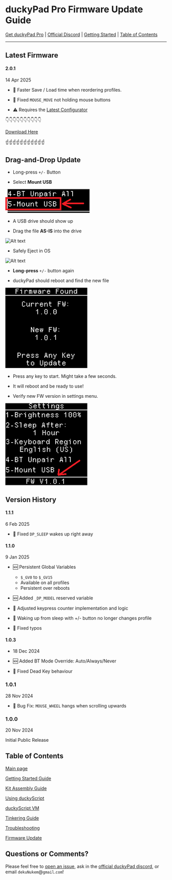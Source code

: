 # duckyPad Pro Firmware Update Guide

[Get duckyPad Pro](https://www.tindie.com/products/37399/) | [Official Discord](https://discord.gg/4sJCBx5) | [Getting Started](./getting_started.md) | [Table of Contents](#table-of-contents)

-----

## Latest Firmware

#### 2.0.1

14 Apr 2025

* 🐞 Faster Save / Load time when reordering profiles.

* 🐞 Fixed `MOUSE_MOVE` not holding mouse buttons

* ⚠️ Requires the [Latest Configurator](https://github.com/duckyPad/duckyPad-Configurator/releases/latest)


👇👇👇👇👇👇👇👇👇👇

[Download Here](https://github.com/dekuNukem/duckyPad-Pro/raw/master/firmware/DPP_FW_2.0.1_b5ee21f8.bin)

☝️☝️☝️☝️☝️☝️☝️☝️☝️☝️☝️

## Drag-and-Drop Update

* Long-press `+/-` Button

* Select **Mount USB**

![Alt text](../resources/photos/tinker/mount.png)

* A USB drive should show up

* Drag the file **AS-IS** into the drive

![Alt text](../resources/photos/tinker/drag.png)

* Safely Eject in OS

![Alt text](../resources/photos/tinker/eject.png)

* **Long-press** `+/-` button again

* duckyPad should reboot and find the new file

![Alt text](../resources/photos/tinker/update.png)

* Press any key to start. Might take a few seconds.

* It will reboot and be ready to use!

* Verify new FW version in settings menu.

![Alt text](../resources/photos/tinker/newver.png)

## Version History

#### 1.1.1

6 Feb 2025

* 🐞 Fixed `DP_SLEEP` wakes up right away

#### 1.1.0

9 Jan 2025

* 🆕 Persistent Global Variables
	* `$_GV0` to `$_GV15`
	* Available on all profiles
	* Persistent over reboots

* 🆕 Added `_DP_MODEL` reserved variable

* 🐞 Adjusted keypress counter implementation and logic

* 🐞 Waking up from sleep with +/- button no longer changes profile

* 🐞 Fixed typos

#### 1.0.3

* 18 Dec 2024

* 🆕 Added BT Mode Override: Auto/Always/Never

* 🐞 Fixed Dead Key behaviour

### 1.0.1

28 Nov 2024

* 🐞 Bug Fix: `MOUSE_WHEEL` hangs when scrolling upwards

### 1.0.0

20 Nov 2024

Initial Public Release

## Table of Contents

[Main page](../README.md)

[Getting Started Guide](getting_started.md)

[Kit Assembly Guide](kit_assembly.md)

[Using duckyScript](duckyscript_info.md)

[duckyScript VM](bytecode_vm.md)

[Tinkering Guide](tinkering_guide.md)

[Troubleshooting](troubleshooting.md)

[Firmware Update](fw_update.md)

## Questions or Comments?

Please feel free to [open an issue](https://github.com/dekuNukem/duckypad-pro/issues), ask in the [official duckyPad discord](https://discord.gg/4sJCBx5), or email `dekuNukem`@`gmail`.`com`!